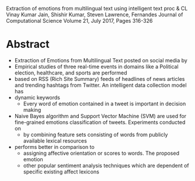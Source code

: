 Extraction of emotions from multilingual text using intelligent text proc & CL
Vinay  Kumar Jain, Shishir Kumar, Steven  Lawrence, Fernandes
Journal of Computational Science Volume 21, July 2017, Pages 316-326

# Abstract

* Extraction of Emotions from Multilingual Text posted on social media by
* Empirical studies of three real-time events 
  in domains like a Political election, healthcare, and sports are performed
* based on RSS (Rich Site Summary) feeds of headlines of news articles and
    trending hashtags from Twitter. An intelligent data collection model has
* dynamic keywords
  * Every word of emotion contained in a tweet is important in decision making
* Naive Bayes algorithm and Support Vector Machine (SVM) are used for
  fine-grained emotions classification of tweets. Experiments conducted on
  * by combining feature sets consisting of words from publicly available
    lexical resources
* performs better in comparison to 
  * assigning affective orientation or scores to words. The proposed emotion
  * other popular sentiment analysis techniques which are dependent of specific
    existing affect lexicons

